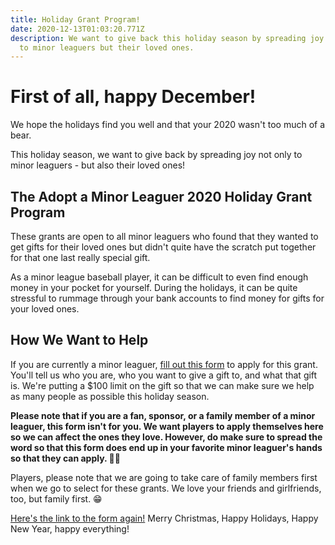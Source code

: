 ```yaml
---
title: Holiday Grant Program!
date: 2020-12-13T01:03:20.771Z
description: We want to give back this holiday season by spreading joy not only
  to minor leaguers but their loved ones.
---
```

# First of all, happy December!

We hope the holidays find you well and that your 2020 wasn't too much of a bear.

This holiday season, we want to give back by spreading joy not only to minor leaguers - but also their loved ones!

## The Adopt a Minor Leaguer 2020 Holiday Grant Program

These grants are open to all minor leaguers who found that they wanted to get gifts for their loved ones but didn't quite have the scratch put together for that one last really special gift.

As a minor league baseball player, it can be difficult to even find enough money in your pocket for yourself. During the holidays, it can be quite stressful to rummage through your bank accounts to find money for gifts for your loved ones.

## How We Want to Help

If you are currently a minor leaguer, [fill out this form](https://docs.google.com/forms/d/e/1FAIpQLSd4cBWi5H7sWbieowJ_hIJzAdq2qBxWKdE0PQOmYclXxUac-w/viewform?usp=sf_link) to apply for this grant. You'll tell us who you are, who you want to give a gift to, and what that gift is. We're putting a $100 limit on the gift so that we can make sure we help as many people as possible this holiday season. 

**Please note that if you are a fan, sponsor, or a family member of a minor leaguer, this form isn't for you. We want players to apply themselves here so we can affect the ones they love. However, do make sure to spread the word so that this form does end up in your favorite minor leaguer's hands so that they can apply. 👍🏼**

Players, please note that we are going to take care of family members first when we go to select for these grants. We love your friends and girlfriends, too, but family first. 😁

[Here's the link to the form again!](https://docs.google.com/forms/d/e/1FAIpQLSd4cBWi5H7sWbieowJ_hIJzAdq2qBxWKdE0PQOmYclXxUac-w/viewform?usp=sf_link) Merry Christmas, Happy Holidays, Happy New Year, happy everything!